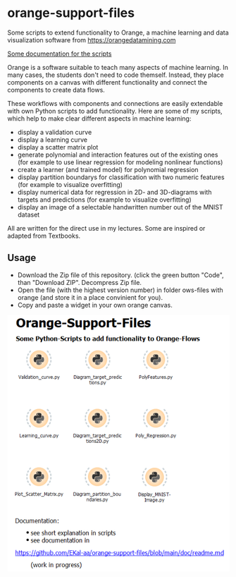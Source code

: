 # orange-support-files
Some scripts to extend functionality to Orange, a machine learning and data visualization software from https://orangedatamining.com

[Some documentation for the scripts](https://github.com/EKal-aa/orange-support-files/blob/main/doc/readme.md)


Orange is a software suitable to teach many aspects of machine learning. In many cases, the students don't need to code themself. Instead, they place components on a canvas with different functionality and connect the components to create data flows.

These workflows with components and connections are easily extendable with own Python scripts to add functionality. Here are some of my scripts, which help to make clear different aspects in machine learning:
* display a validation curve
* display a learning curve
* display a scatter matrix plot
* generate polynomial and interaction features out of the existing ones (for example to use linear regression for modeling nonlinear functions)
* create a learner (and trained model) for polynomial regression
* display partition boundarys for classification with two numeric features (for example to visualize overfitting)
* display numerical data for regression in 2D- and 3D-diagrams with targets and predictions (for example to visualize overfitting)
* display an image of a selectable handwritten number out of the MNIST dataset

All are written for the direct use in my lectures. Some are inspired or adapted from Textbooks.


## Usage
- Download the Zip file of this repository. (click the green button "Code", than "Download ZIP". Decompress Zip file.
- Open the file (with the highest version number) in folder ows-files with orange (and store it in a place convinient for you).
- Copy and paste a widget in your own orange canvas.

![](doc/images/script_repo_01.png)
